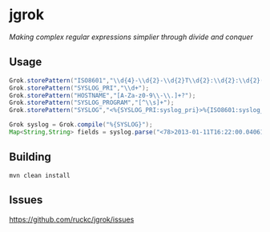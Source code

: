 jgrok
=====
*Making complex regular expressions simplier through divide and conquer*

## Usage

```java
Grok.storePattern("ISO8601","\\d{4}-\\d{2}-\\d{2}T\\d{2}:\\d{2}:\\d{2}(?:\\.|,)\\d+([\\+-]\\d{2}:?\\d{2})?");
Grok.storePattern("SYSLOG_PRI","\\d+");
Grok.storePattern("HOSTNAME","[A-Za-z0-9\\-\\.]+?");
Grok.storePattern("SYSLOG_PROGRAM","[^\\s]+");
Grok.storePattern("SYSLOG","<%{SYSLOG_PRI:syslog_pri}>%{ISO8601:syslog_date} %{HOSTNAME:syslog_hostname} %{SYSLOG_PROGRAM:syslog_program}: %{DATA:syslog_message}");

Grok syslog = Grok.compile("%{SYSLOG}");
Map<String,String> fields = syslog.parse("<78>2013-01-11T16:22:00.040610-05:00 localhost /usr/sbin/cron[41290]: (operator) CMD (/usr/libexec/save-entropy)");
```

## Building

```mvn clean install```

## Issues 

https://github.com/ruckc/jgrok/issues

